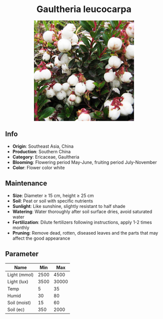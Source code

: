 <h1 align='center'>Gaultheria leucocarpa</h1>
<p align="center">
    <img 
        align='center'
        width='320'
        src="../images/gaultheria leucocarpa.png" 
        alt='Gaultheria leucocarpa' />
</p>

## Info

 - **Origin**: Southeast Asia, China
 - **Production**: Southern China
 - **Category**: Ericaceae, Gaultheria
 - **Blooming**: Flowering period May-June, fruiting period July-November
 - **Color**: Flower color white

## Maintenance

 - **Size**: Diameter ≥ 15 cm, height ≥ 25 cm
 - **Soil**: Peat or soil with specific nutrients
 - **Sunlight**: Like sunshine, slightly resistant to half shade
 - **Watering**: Water thoroughly after soil surface dries, avoid saturated water
 - **Fertilization**: Dilute fertilizers following instructions, apply 1-2 times monthly
 - **Pruning**: Remove dead, rotten, diseased leaves and the parts that may affect the good appearance

## Parameter

| Name         | Min  | Max   |
|--------------|------|-------|
| Light (mmol) | 2500 | 4500  |
| Light (lux)  | 3500 | 30000 |
| Temp         | 5    | 35    |
| Humid        | 30   | 80    |
| Soil (moist) | 15   | 60    |
| Soil (ec)    | 350  | 2000  |